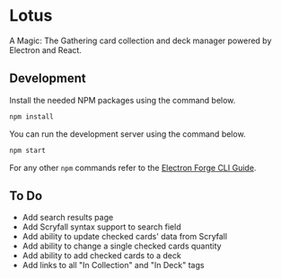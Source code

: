 # Lotus
A Magic: The Gathering card collection and deck manager powered by Electron and React.

## Development
Install the needed NPM packages using the command below.
```bash
npm install
```

You can run the development server using the command below.
```bash
npm start
```

For any other `npm` commands refer to the [Electron Forge CLI Guide](https://www.electronforge.io/cli).

## To Do
- Add search results page
- Add Scryfall syntax support to search field
- Add ability to update checked cards' data from Scryfall
- Add ability to change a single checked cards quantity
- Add ability to add checked cards to a deck
- Add links to all "In Collection" and "In Deck" tags
